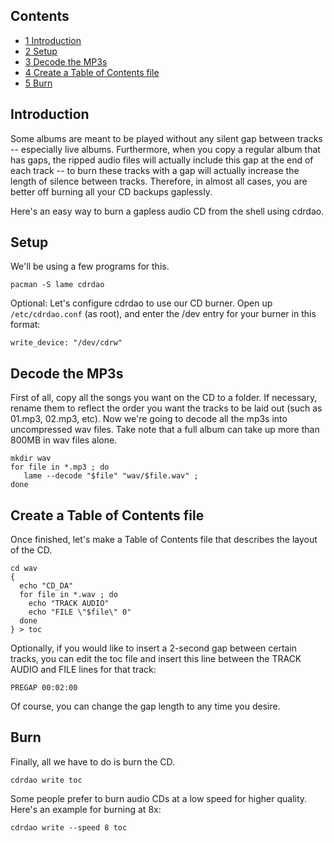 ## Contents

*   [1 Introduction](#Introduction)
*   [2 Setup](#Setup)
*   [3 Decode the MP3s](#Decode_the_MP3s)
*   [4 Create a Table of Contents file](#Create_a_Table_of_Contents_file)
*   [5 Burn](#Burn)

## Introduction

Some albums are meant to be played without any silent gap between tracks -- especially live albums. Furthermore, when you copy a regular album that has gaps, the ripped audio files will actually include this gap at the end of each track -- to burn these tracks with a gap will actually increase the length of silence between tracks. Therefore, in almost all cases, you are better off burning all your CD backups gaplessly.

Here's an easy way to burn a gapless audio CD from the shell using cdrdao.

## Setup

We'll be using a few programs for this.

```
pacman -S lame cdrdao

```

Optional: Let's configure cdrdao to use our CD burner. Open up `/etc/cdrdao.conf` (as root), and enter the /dev entry for your burner in this format:

```
write_device: "/dev/cdrw"

```

## Decode the MP3s

First of all, copy all the songs you want on the CD to a folder. If necessary, rename them to reflect the order you want the tracks to be laid out (such as 01.mp3, 02.mp3, etc). Now we're going to decode all the mp3s into uncompressed wav files. Take note that a full album can take up more than 800MB in wav files alone.

```
mkdir wav
for file in *.mp3 ; do
   lame --decode "$file" "wav/$file.wav" ;
done

```

## Create a Table of Contents file

Once finished, let's make a Table of Contents file that describes the layout of the CD.

```
cd wav
{
  echo "CD_DA"
  for file in *.wav ; do
    echo "TRACK AUDIO"
    echo "FILE \"$file\" 0"
  done
} > toc

```

Optionally, if you would like to insert a 2-second gap between certain tracks, you can edit the toc file and insert this line between the TRACK AUDIO and FILE lines for that track:

```
PREGAP 00:02:00

```

Of course, you can change the gap length to any time you desire.

## Burn

Finally, all we have to do is burn the CD.

```
cdrdao write toc

```

Some people prefer to burn audio CDs at a low speed for higher quality. Here's an example for burning at 8x:

```
cdrdao write --speed 8 toc

```